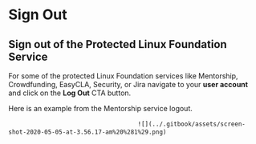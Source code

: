 # Sign Out

## Sign out of the Protected Linux Foundation Service

For some of the protected Linux Foundation services like Mentorship, Crowdfunding, EasyCLA, Security, or Jira navigate to your **user account** and click on the **Log Out** CTA button.

Here is an example from the Mentorship service logout. 

                                        ![](../.gitbook/assets/screen-shot-2020-05-05-at-3.56.17-am%20%281%29.png) 





